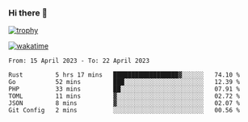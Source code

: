 ### Hi there 👋

[![trophy](https://github-profile-trophy.vercel.app/?username=cxnky&theme=dracula)](https://github.com/ryo-ma/github-profile-trophy)

[![wakatime](https://wakatime.com/badge/user/1c39c599-5497-41b9-a5be-2c4676e7fd23.svg)](https://wakatime.com/@1c39c599-5497-41b9-a5be-2c4676e7fd23)
<!--START_SECTION:waka-->

```text
From: 15 April 2023 - To: 22 April 2023

Rust         5 hrs 17 mins   ██████████████████▓░░░░░░   74.10 %
Go           52 mins         ███░░░░░░░░░░░░░░░░░░░░░░   12.39 %
PHP          33 mins         ██░░░░░░░░░░░░░░░░░░░░░░░   07.91 %
TOML         11 mins         ▓░░░░░░░░░░░░░░░░░░░░░░░░   02.72 %
JSON         8 mins          ▓░░░░░░░░░░░░░░░░░░░░░░░░   02.07 %
Git Config   2 mins          ░░░░░░░░░░░░░░░░░░░░░░░░░   00.56 %
```

<!--END_SECTION:waka-->
